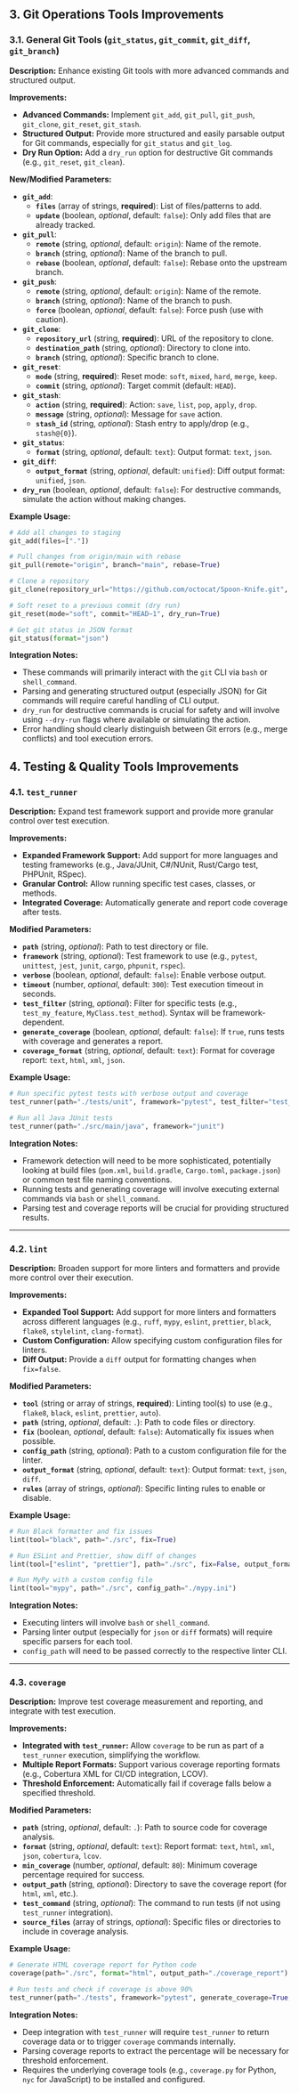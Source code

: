 ## 3. Git Operations Tools Improvements

### 3.1. General Git Tools (`git_status`, `git_commit`, `git_diff`, `git_branch`)

**Description:** Enhance existing Git tools with more advanced commands and structured output.

**Improvements:**

*   **Advanced Commands:** Implement `git_add`, `git_pull`, `git_push`, `git_clone`, `git_reset`, `git_stash`.
*   **Structured Output:** Provide more structured and easily parsable output for Git commands, especially for `git_status` and `git_log`.
*   **Dry Run Option:** Add a `dry_run` option for destructive Git commands (e.g., `git_reset`, `git_clean`).

**New/Modified Parameters:**

*   **`git_add`**:
    *   **`files`** (array of strings, **required**): List of files/patterns to add.
    *   **`update`** (boolean, *optional*, default: `false`): Only add files that are already tracked.
*   **`git_pull`**:
    *   **`remote`** (string, *optional*, default: `origin`): Name of the remote.
    *   **`branch`** (string, *optional*): Name of the branch to pull.
    *   **`rebase`** (boolean, *optional*, default: `false`): Rebase onto the upstream branch.
*   **`git_push`**:
    *   **`remote`** (string, *optional*, default: `origin`): Name of the remote.
    *   **`branch`** (string, *optional*): Name of the branch to push.
    *   **`force`** (boolean, *optional*, default: `false`): Force push (use with caution).
*   **`git_clone`**:
    *   **`repository_url`** (string, **required**): URL of the repository to clone.
    *   **`destination_path`** (string, *optional*): Directory to clone into.
    *   **`branch`** (string, *optional*): Specific branch to clone.
*   **`git_reset`**:
    *   **`mode`** (string, **required**): Reset mode: `soft`, `mixed`, `hard`, `merge`, `keep`.
    *   **`commit`** (string, *optional*): Target commit (default: `HEAD`).
*   **`git_stash`**:
    *   **`action`** (string, **required**): Action: `save`, `list`, `pop`, `apply`, `drop`.
    *   **`message`** (string, *optional*): Message for `save` action.
    *   **`stash_id`** (string, *optional*): Stash entry to apply/drop (e.g., `stash@{0}`).
*   **`git_status`**:
    *   **`format`** (string, *optional*, default: `text`): Output format: `text`, `json`.
*   **`git_diff`**:
    *   **`output_format`** (string, *optional*, default: `unified`): Diff output format: `unified`, `json`.
*   **`dry_run`** (boolean, *optional*, default: `false`): For destructive commands, simulate the action without making changes.

**Example Usage:**

```python
# Add all changes to staging
git_add(files=["."])

# Pull changes from origin/main with rebase
git_pull(remote="origin", branch="main", rebase=True)

# Clone a repository
git_clone(repository_url="https://github.com/octocat/Spoon-Knife.git", destination_path="./my-repo")

# Soft reset to a previous commit (dry run)
git_reset(mode="soft", commit="HEAD~1", dry_run=True)

# Get git status in JSON format
git_status(format="json")
```

**Integration Notes:**

*   These commands will primarily interact with the `git` CLI via `bash` or `shell_command`.
*   Parsing and generating structured output (especially JSON) for Git commands will require careful handling of CLI output.
*   `dry_run` for destructive commands is crucial for safety and will involve using `--dry-run` flags where available or simulating the action.
*   Error handling should clearly distinguish between Git errors (e.g., merge conflicts) and tool execution errors.

## 4. Testing & Quality Tools Improvements

### 4.1. `test_runner`

**Description:** Expand test framework support and provide more granular control over test execution.

**Improvements:**

*   **Expanded Framework Support:** Add support for more languages and testing frameworks (e.g., Java/JUnit, C#/NUnit, Rust/Cargo test, PHPUnit, RSpec).
*   **Granular Control:** Allow running specific test cases, classes, or methods.
*   **Integrated Coverage:** Automatically generate and report code coverage after tests.

**Modified Parameters:**

*   **`path`** (string, *optional*): Path to test directory or file.
*   **`framework`** (string, *optional*): Test framework to use (e.g., `pytest`, `unittest`, `jest`, `junit`, `cargo`, `phpunit`, `rspec`).
*   **`verbose`** (boolean, *optional*, default: `false`): Enable verbose output.
*   **`timeout`** (number, *optional*, default: `300`): Test execution timeout in seconds.
*   **`test_filter`** (string, *optional*): Filter for specific tests (e.g., `test_my_feature`, `MyClass.test_method`). Syntax will be framework-dependent.
*   **`generate_coverage`** (boolean, *optional*, default: `false`): If `true`, runs tests with coverage and generates a report.
*   **`coverage_format`** (string, *optional*, default: `text`): Format for coverage report: `text`, `html`, `xml`, `json`.

**Example Usage:**

```python
# Run specific pytest tests with verbose output and coverage
test_runner(path="./tests/unit", framework="pytest", test_filter="test_auth_module", verbose=True, generate_coverage=True, coverage_format="html")

# Run all Java JUnit tests
test_runner(path="./src/main/java", framework="junit")
```

**Integration Notes:**

*   Framework detection will need to be more sophisticated, potentially looking at build files (`pom.xml`, `build.gradle`, `Cargo.toml`, `package.json`) or common test file naming conventions.
*   Running tests and generating coverage will involve executing external commands via `bash` or `shell_command`.
*   Parsing test and coverage reports will be crucial for providing structured results.

---

### 4.2. `lint`

**Description:** Broaden support for more linters and formatters and provide more control over their execution.

**Improvements:**

*   **Expanded Tool Support:** Add support for more linters and formatters across different languages (e.g., `ruff`, `mypy`, `eslint`, `prettier`, `black`, `flake8`, `stylelint`, `clang-format`).
*   **Custom Configuration:** Allow specifying custom configuration files for linters.
*   **Diff Output:** Provide a `diff` output for formatting changes when `fix=false`.

**Modified Parameters:**

*   **`tool`** (string or array of strings, **required**): Linting tool(s) to use (e.g., `flake8`, `black`, `eslint`, `prettier`, `auto`).
*   **`path`** (string, *optional*, default: `.`): Path to code files or directory.
*   **`fix`** (boolean, *optional*, default: `false`): Automatically fix issues when possible.
*   **`config_path`** (string, *optional*): Path to a custom configuration file for the linter.
*   **`output_format`** (string, *optional*, default: `text`): Output format: `text`, `json`, `diff`.
*   **`rules`** (array of strings, *optional*): Specific linting rules to enable or disable.

**Example Usage:**

```python
# Run Black formatter and fix issues
lint(tool="black", path="./src", fix=True)

# Run ESLint and Prettier, show diff of changes
lint(tool=["eslint", "prettier"], path="./src", fix=False, output_format="diff")

# Run MyPy with a custom config file
lint(tool="mypy", path="./src", config_path="./mypy.ini")
```

**Integration Notes:**

*   Executing linters will involve `bash` or `shell_command`.
*   Parsing linter output (especially for `json` or `diff` formats) will require specific parsers for each tool.
*   `config_path` will need to be passed correctly to the respective linter CLI.

---

### 4.3. `coverage`

**Description:** Improve test coverage measurement and reporting, and integrate with test execution.

**Improvements:**

*   **Integrated with `test_runner`:** Allow `coverage` to be run as part of a `test_runner` execution, simplifying the workflow.
*   **Multiple Report Formats:** Support various coverage reporting formats (e.g., Cobertura XML for CI/CD integration, LCOV).
*   **Threshold Enforcement:** Automatically fail if coverage falls below a specified threshold.

**Modified Parameters:**

*   **`path`** (string, *optional*, default: `.`): Path to source code for coverage analysis.
*   **`format`** (string, *optional*, default: `text`): Report format: `text`, `html`, `xml`, `json`, `cobertura`, `lcov`.
*   **`min_coverage`** (number, *optional*, default: `80`): Minimum coverage percentage required for success.
*   **`output_path`** (string, *optional*): Directory to save the coverage report (for `html`, `xml`, etc.).
*   **`test_command`** (string, *optional*): The command to run tests (if not using `test_runner` integration).
*   **`source_files`** (array of strings, *optional*): Specific files or directories to include in coverage analysis.

**Example Usage:**

```python
# Generate HTML coverage report for Python code
coverage(path="./src", format="html", output_path="./coverage_report")

# Run tests and check if coverage is above 90%
test_runner(path="./tests", framework="pytest", generate_coverage=True, min_coverage=90)
```

**Integration Notes:**

*   Deep integration with `test_runner` will require `test_runner` to return coverage data or to trigger `coverage` commands internally.
*   Parsing coverage reports to extract the percentage will be necessary for threshold enforcement.
*   Requires the underlying coverage tools (e.g., `coverage.py` for Python, `nyc` for JavaScript) to be installed and configured.
